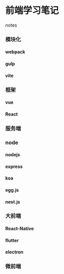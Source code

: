 # 前端学习笔记
notes
### 模块化
#### webpack
#### gulp
#### vite
### 框架
#### vue
#### React
### 服务端
### node
#### nodejs
#### express
#### koa
#### egg.js
#### nest.js
### 大前端 
#### React-Native
#### flutter
#### electron
### 微前端
####
